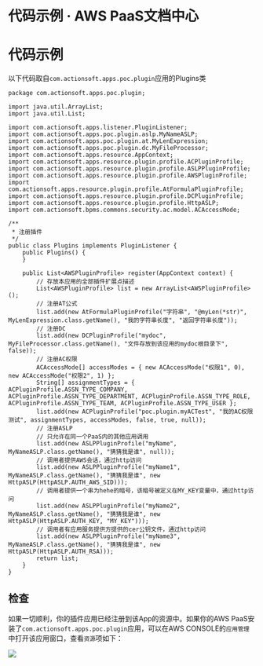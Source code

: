 # 代码示例 · AWS PaaS文档中心

# 代码示例

以下代码取自`com.actionsoft.apps.poc.plugin`应用的Plugins类
    
    
    package com.actionsoft.apps.poc.plugin;
    
    import java.util.ArrayList;
    import java.util.List;
    
    import com.actionsoft.apps.listener.PluginListener;
    import com.actionsoft.apps.poc.plugin.aslp.MyNameASLP;
    import com.actionsoft.apps.poc.plugin.at.MyLenExpression;
    import com.actionsoft.apps.poc.plugin.dc.MyFileProcessor;
    import com.actionsoft.apps.resource.AppContext;
    import com.actionsoft.apps.resource.plugin.profile.ACPluginProfile;
    import com.actionsoft.apps.resource.plugin.profile.ASLPPluginProfile;
    import com.actionsoft.apps.resource.plugin.profile.AWSPluginProfile;
    import com.actionsoft.apps.resource.plugin.profile.AtFormulaPluginProfile;
    import com.actionsoft.apps.resource.plugin.profile.DCPluginProfile;
    import com.actionsoft.apps.resource.plugin.profile.HttpASLP;
    import com.actionsoft.bpms.commons.security.ac.model.ACAccessMode;
    
    /**
     * 注册插件
     */
    public class Plugins implements PluginListener {
        public Plugins() {
        }
    
        public List<AWSPluginProfile> register(AppContext context) {
            // 存放本应用的全部插件扩展点描述
            List<AWSPluginProfile> list = new ArrayList<AWSPluginProfile>();
            // 注册AT公式
            list.add(new AtFormulaPluginProfile("字符串", "@myLen(*str)", MyLenExpression.class.getName(), "我的字符串长度", "返回字符串长度"));
            // 注册DC
            list.add(new DCPluginProfile("mydoc", MyFileProcessor.class.getName(), "文件存放到该应用的mydoc根目录下", false));
            // 注册AC权限
            ACAccessMode[] accessModes = { new ACAccessMode("权限1", 0), new ACAccessMode("权限2", 1) };
            String[] assignmentTypes = { ACPluginProfile.ASSN_TYPE_COMPANY, ACPluginProfile.ASSN_TYPE_DEPARTMENT, ACPluginProfile.ASSN_TYPE_ROLE, ACPluginProfile.ASSN_TYPE_TEAM, ACPluginProfile.ASSN_TYPE_USER };
            list.add(new ACPluginProfile("poc.plugin.myACTest", "我的AC权限测试", assignmentTypes, accessModes, false, true, null));
            // 注册ASLP
            // 只允许在同一个PaaS内的其他应用调用
            list.add(new ASLPPluginProfile("myName", MyNameASLP.class.getName(), "猜猜我是谁", null));
            // 调用者提供AWS会话，通过http访问
            list.add(new ASLPPluginProfile("myName1", MyNameASLP.class.getName(), "猜猜我是谁", new HttpASLP(HttpASLP.AUTH_AWS_SID)));
            // 调用者提供一个串为hehe的暗号，该暗号被定义在MY_KEY变量中，通过http访问
            list.add(new ASLPPluginProfile("myName2", MyNameASLP.class.getName(), "猜猜我是谁", new HttpASLP(HttpASLP.AUTH_KEY, "MY_KEY")));
            // 调用者有应用服务提供方提供的cer公钥文件，通过http访问
            list.add(new ASLPPluginProfile("myName3", MyNameASLP.class.getName(), "猜猜我是谁", new HttpASLP(HttpASLP.AUTH_RSA)));
            return list;
        }
    }
    

## 检查

如果一切顺利，你的插件应用已经注册到该App的资源中。如果你的AWS PaaS安装了`com.actionsoft.apps.poc.plugin`应用，可以在AWS CONSOLE的`应用管理`中打开该应用窗口，查看`资源`项如下：

[![](https://docs.awspaas.com/reference-guide/aws-paas-plugin-development-reference-guide/app_plugin/resource.png)](<resource.png>)
